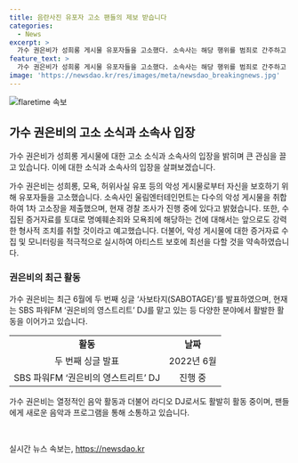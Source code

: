 ```yaml
---
title: 음란사진 유포자 고소 팬들의 제보 받습니다
categories:
  - News
excerpt: >
  가수 권은비가 성희롱 게시물 유포자들을 고소했다. 소속사는 해당 행위를 범죄로 간주하고 현재 경찰 수사가 진행 중이라고 밝혔다. 또한, 앞으로도 강력한 법적 조치를 취할 예정이며, 팬들에게도 악성 게시물을 발견하면 제보를 요청했다. 최근에는 두 번째 싱글 발매와 SBS 파워FM 권은비의 영스트리트 DJ로 활발한 활동을 이어가고 있다. (단어 수: 78, 글자 수: 460)
feature_text: >
  가수 권은비가 성희롱 게시물 유포자들을 고소했다. 소속사는 해당 행위를 범죄로 간주하고 현재 경찰 수사가 진행 중이라고 밝혔다. 또한, 앞으로도 강력한 법적 조치를 취할 예정이며, 팬들에게도 악성 게시물을 발견하면 제보를 요청했다. 최근에는 두 번째 싱글 발매와 SBS 파워FM 권은비의 영스트리트 DJ로 활발한 활동을 이어가고 있다. (단어 수: 78, 글자 수: 460)
image: 'https://newsdao.kr/res/images/meta/newsdao_breakingnews.jpg'
---
```


<p><img src="https://newsdao.kr/res/images/meta/newsdao_breakingnews.jpg" alt="flaretime 속보" /></p>

<h2 data-ke-size="size26">가수 권은비의 고소 소식과 소속사 입장</h2>

<p>가수 권은비가 성희롱 게시물에 대한 고소 소식과 소속사의 입장을 밝히며 큰 관심을 끌고 있습니다. 이에 대한 소식과 소속사의 입장을 살펴보겠습니다.</p>

<p data-ke-size="size16">가수 권은비는 성희롱, 모욕, 허위사실 유포 등의 악성 게시물로부터 자신을 보호하기 위해 유포자들을 고소했습니다. 소속사인 울림엔터테인먼트는 다수의 악성 게시물을 취합하여 1차 고소장을 제출했으며, 현재 경찰 조사가 진행 중에 있다고 밝혔습니다. 또한, 수집된 증거자료를 토대로 명예훼손죄와 모욕죄에 해당하는 건에 대해서는 앞으로도 강력한 형사적 조치를 취할 것이라고 예고했습니다. 더불어, 악성 게시물에 대한 증거자료 수집 및 모니터링을 적극적으로 실시하여 아티스트 보호에 최선을 다할 것을 약속하였습니다.</p>

<h3>권은비의 최근 활동</h3>

<p>가수 권은비는 최근 6월에 두 번째 싱글 ‘사보타지(SABOTAGE)’를 발표하였으며, 현재는 SBS 파워FM ‘권은비의 영스트리트’ DJ를 맡고 있는 등 다양한 분야에서 활발한 활동을 이어가고 있습니다.</p>

<table>
    <tr>
        <td style="text-align: center; height: 17px;"><b>활동</b></td>
        <td style="text-align: center; height: 17px;"><b>날짜</b></td>
    </tr>
    <tr>
        <td style="text-align: center; height: 17px;">두 번째 싱글 발표</td>
        <td style="text-align: center; height: 17px;">2022년 6월</td>
    </tr>
    <tr>
        <td style="text-align: center; height: 17px;">SBS 파워FM ‘권은비의 영스트리트’ DJ</td>
        <td style="text-align: center; height: 17px;">진행 중</td>
    </tr>
</table>

<p>가수 권은비는 열정적인 음악 활동과 더불어 라디오 DJ로서도 활발히 활동 중이며, 팬들에게 새로운 음악과 프로그램을 통해 소통하고 있습니다.</p>

<p data-ke-size="size16">&nbsp;</p>
실시간 뉴스 속보는, <a href="https://newsdao.kr" rel="dofollow">https://newsdao.kr</a>


